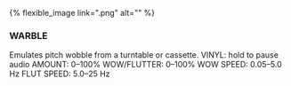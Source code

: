 ---
---

{% flexible_image link=".png" alt="" %}
### WARBLE
Emulates pitch wobble from a turntable or cassette.
VINYL: hold to pause audio
AMOUNT: 0–100%
WOW/FLUTTER: 0–100%
WOW SPEED: 0.05–5.0 Hz
FLUT SPEED: 5.0–25 Hz
